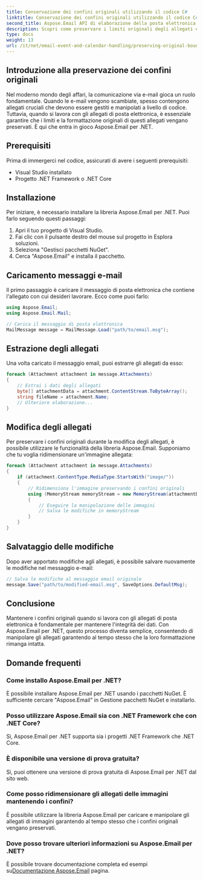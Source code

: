 ```yaml
---
title: Conservazione dei confini originali utilizzando il codice C#
linktitle: Conservazione dei confini originali utilizzando il codice C#
second_title: Aspose.Email API di elaborazione della posta elettronica .NET
description: Scopri come preservare i limiti originali degli allegati e-mail utilizzando C# e Aspose.Email per .NET. Guida passo passo con il codice sorgente.
type: docs
weight: 13
url: /it/net/email-event-and-calendar-handling/preserving-original-boundaries-using-csharp-code/
---
```


## Introduzione alla preservazione dei confini originali

Nel moderno mondo degli affari, la comunicazione via e-mail gioca un ruolo fondamentale. Quando le e-mail vengono scambiate, spesso contengono allegati cruciali che devono essere gestiti e manipolati a livello di codice. Tuttavia, quando si lavora con gli allegati di posta elettronica, è essenziale garantire che i limiti e la formattazione originali di questi allegati vengano preservati. È qui che entra in gioco Aspose.Email per .NET.

## Prerequisiti

Prima di immergerci nel codice, assicurati di avere i seguenti prerequisiti:

- Visual Studio installato
- Progetto .NET Framework o .NET Core

## Installazione

Per iniziare, è necessario installare la libreria Aspose.Email per .NET. Puoi farlo seguendo questi passaggi:

1. Apri il tuo progetto di Visual Studio.
2. Fai clic con il pulsante destro del mouse sul progetto in Esplora soluzioni.
3. Seleziona "Gestisci pacchetti NuGet".
4. Cerca "Aspose.Email" e installa il pacchetto.

## Caricamento messaggi e-mail

Il primo passaggio è caricare il messaggio di posta elettronica che contiene l'allegato con cui desideri lavorare. Ecco come puoi farlo:

```csharp
using Aspose.Email;
using Aspose.Email.Mail;

// Carica il messaggio di posta elettronica
MailMessage message = MailMessage.Load("path/to/email.msg");
```

## Estrazione degli allegati

Una volta caricato il messaggio email, puoi estrarre gli allegati da esso:

```csharp
foreach (Attachment attachment in message.Attachments)
{
    // Estrai i dati degli allegati
    byte[] attachmentData = attachment.ContentStream.ToByteArray();
    string fileName = attachment.Name;
    // Ulteriore elaborazione...
}
```

## Modifica degli allegati

Per preservare i confini originali durante la modifica degli allegati, è possibile utilizzare le funzionalità della libreria Aspose.Email. Supponiamo che tu voglia ridimensionare un'immagine allegata:

```csharp
foreach (Attachment attachment in message.Attachments)
{
    if (attachment.ContentType.MediaType.StartsWith("image/"))
    {
        // Ridimensiona l'immagine preservando i confini originali
        using (MemoryStream memoryStream = new MemoryStream(attachmentData))
        {
            // Eseguire la manipolazione delle immagini
            // Salva le modifiche in memoryStream
        }
    }
}
```

## Salvataggio delle modifiche

Dopo aver apportato modifiche agli allegati, è possibile salvare nuovamente le modifiche nel messaggio e-mail:

```csharp
// Salva le modifiche al messaggio email originale
message.Save("path/to/modified-email.msg", SaveOptions.DefaultMsg);
```

## Conclusione

Mantenere i confini originali quando si lavora con gli allegati di posta elettronica è fondamentale per mantenere l'integrità dei dati. Con Aspose.Email per .NET, questo processo diventa semplice, consentendo di manipolare gli allegati garantendo al tempo stesso che la loro formattazione rimanga intatta.

## Domande frequenti

### Come installo Aspose.Email per .NET?

È possibile installare Aspose.Email per .NET usando i pacchetti NuGet. È sufficiente cercare "Aspose.Email" in Gestione pacchetti NuGet e installarlo.

### Posso utilizzare Aspose.Email sia con .NET Framework che con .NET Core?

Sì, Aspose.Email per .NET supporta sia i progetti .NET Framework che .NET Core.

### È disponibile una versione di prova gratuita?

Sì, puoi ottenere una versione di prova gratuita di Aspose.Email per .NET dal sito web.

### Come posso ridimensionare gli allegati delle immagini mantenendo i confini?

È possibile utilizzare la libreria Aspose.Email per caricare e manipolare gli allegati di immagini garantendo al tempo stesso che i confini originali vengano preservati.

### Dove posso trovare ulteriori informazioni su Aspose.Email per .NET?

 È possibile trovare documentazione completa ed esempi su[Documentazione Aspose.Email](https://reference.aspose.com/email/net/) pagina.